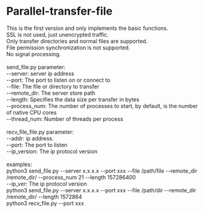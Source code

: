 # Parallel-transfer-file<br>
This is the first version and only implements the basic functions.<br>
    SSL is not used, just unencrypted traffic.<br>
    Only transfer directories and normal files are supported.<br>
    File permission synchronization is not supported.<br>
    No signal processing.<br>
<br>
send_file.py parameter:<br>
  --server: server ip address<br>
  --port: The port to listen on or connect to<br>
  --file: The file or directory to transfer<br>
  --remote_dir: The server store path<br>
  --length: Specifies the data size per transfer in bytes<br>
  --process_num: The number of processes to start, by default, is the number of native CPU cores<br>
  --thread_num: Number of threads per process<br>
<br>
recv_file_file.py parameter:<br>
  --addr: ip address.<br>
  --port: The port to listen<br>
  --ip_version: The ip protocol version<br>
<br>
examples:<br>
  python3 send_file.py --server x.x.x.x --port xxx --file /path/file --remote_dir /remote_dir/ --process_num 21 --length 157286400<br>
  --ip_ver: The ip protocol version<br>
  python3 send_file.py --server x.x.x.x --port xxx --file /path/dir --remote_dir /remote_dir/ --length 1572864<br>
  python3 recv_file.py --port xxx<br>
